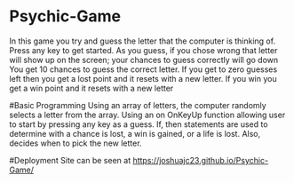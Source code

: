 # Psychic-Game
In this game you try and guess the letter that the computer is thinking of.
Press any key to get started.
As you guess, if you chose wrong that letter will show up on the screen; your chances to guess correctly will go down
You get 10 chances to guess the correct letter.
If you get to zero guesses left then you get a lost point and it resets with a new letter.
If you win you get a win point and it resets with a new letter

#Basic Programming
Using an array of letters, the computer randomly selects a letter from the array.
Using an on OnKeyUp function allowing user to start by pressing any key as a guess.
If, then statements are used to determine with a chance is lost, a win is gained, or a life is lost.
Also, decides when to pick the new letter.

#Deployment
Site can be seen at https://joshuajc23.github.io/Psychic-Game/

